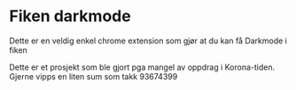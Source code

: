 # Fiken darkmode

Dette er en veldig enkel chrome extension som gjør at du kan få Darkmode i fiken

Dette er et prosjekt som ble gjort pga mangel av oppdrag i Korona-tiden.
Gjerne vipps en liten sum som takk
93674399
